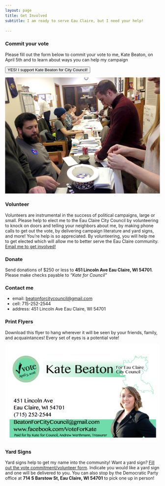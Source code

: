 ```yaml
---
layout: page
title: Get Involved
subtitle: I am ready to serve Eau Claire, but I need your help! 

---
```


### Commit your vote

Please fill out the form below to commit your vote to me, Kate Beaton, on April 5th and to learn about ways you can help my campaign

<button onclick="window.location.href='https://docs.google.com/forms/d/1izenxxKIgUqIDTeYbW7cJrcmGe8Rj0jzsZMflbMlId4/viewform?embedded=true'" class="btn btn-primary btn-lg">YES! I support Kate Beaton for City Council!</button>


<p class="text-center"><img src="/img/volunteer.jpg"></p>

### Volunteer

Volunteers are instrumental in the success of political campaigns, large or small. Please help to elect me to the Eau Claire City Council by volunteering to knock on doors and telling your neighbors about me, by making phone calls to get out the vote, by delivering campaign literature and yard signs, and more! You’re help is so appreciated. By volunteering, you will help me to get elected which will allow me to better serve the Eau Claire community.  <a href="mailto:beatonforcitycouncil@gmail.com">Email me to get involved!</a>


### Donate

Send donations of $250 or less to <b>451 Lincoln Ave Eau Claire, WI 54701</b>. Please make checks payable to <i>“Kate for Council”</i>

### Contact me

- <span class="text-muted">email:</span> <a href="mailto:beatonforcitycouncil@gmail.com">beatonforcitycouncil@gmail.com</a>
- <span class="text-muted">cell:</span> 715-252-2544
- <span class="text-muted">address:</span> 451 Lincoln Ave Eau Claire, WI 54701


### Print Flyers

Download this flyer to hang wherever it will be seen by your friends, family, and acquaintances! Every set of eyes is a potential vote!

<a href="img/Kate_Beaton_for_City_Council_preview.pdf" title="Download Our Flyer"><img src="/img/Kate_Beaton_for_City_Council_preview.png"></a>


### Yard Signs

Yard signs help to get my name into the community! Want a yard sign? <a href="https://docs.google.com/forms/d/1izenxxKIgUqIDTeYbW7cJrcmGe8Rj0jzsZMflbMlId4/viewform?embedded=true">Fill out the vote commitment/volunteer form</a>. Indicate you would like a yard sign and one will be delivered to you. You can also stop by the Democratic Party office at <b>714 S Barstow St, Eau Claire, WI 54701</b> to pick one up in person!


